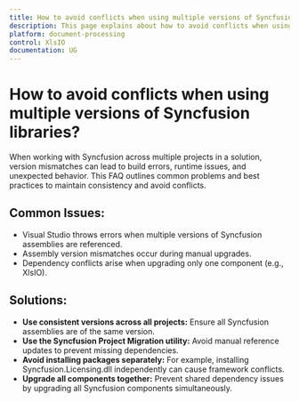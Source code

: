 ```yaml
---
title: How to avoid conflicts when using multiple versions of Syncfusion libraries | Syncfusion
description: This page explains about how to avoid conflicts when using multiple versions of Syncfusion libraries.
platform: document-processing
control: XlsIO
documentation: UG
---
```


# How to avoid conflicts when using multiple versions of Syncfusion libraries?

When working with Syncfusion across multiple projects in a solution, version mismatches can lead to build errors, runtime issues, and unexpected behavior. This FAQ outlines common problems and best practices to maintain consistency and avoid conflicts.
 
## Common Issues:

* Visual Studio throws errors when multiple versions of Syncfusion assemblies are referenced.
* Assembly version mismatches occur during manual upgrades.
* Dependency conflicts arise when upgrading only one component (e.g., XlsIO).

## Solutions:

* **Use consistent versions across all projects:** Ensure all Syncfusion assemblies are of the same version.
* **Use the Syncfusion Project Migration utility:** Avoid manual reference updates to prevent missing dependencies.
* **Avoid installing packages separately:** For example, installing Syncfusion.Licensing.dll independently can cause framework conflicts.
* **Upgrade all components together:** Prevent shared dependency issues by upgrading all Syncfusion components simultaneously.
